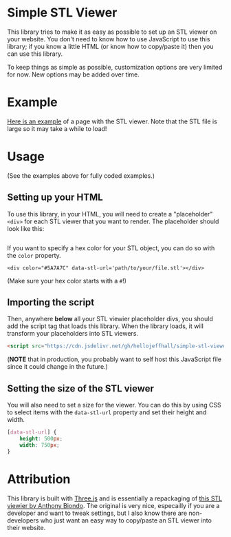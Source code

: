 # Simple STL Viewer

This library tries to make it as easy as possible to set up an STL viewer on your website. You don't need to know how to use JavaScript to use this library; if you know a little HTML (or know how to copy/paste it) then you can use this library.

To keep things as simple as possible, customization options are very limited for now. New options may be added over time.

# Example
[Here is an example]((https://musing-minsky-a534d2.netlify.app)) of a page with the STL viewer. Note that the STL file is large so it may take a while to load!

# Usage

(See the examples above for fully coded examples.)

## Setting up your HTML
To use this library, in your HTML, you will need to create a "placeholder" `<div>` for each STL viewer that you want to render. The placeholder should look like this:
```HTML

```
If you want to specify a hex color for your STL object, you can do so with the `color` property.
```
<div color="#5A7A7C" data-stl-url='path/to/your/file.stl'></div>
```
(Make sure your hex color starts with a `#`!)

## Importing the script
Then, anywhere **below** all your STL viewier placeholder divs, you should add the script tag that loads this library. When the library loads, it will transform your placeholders into STL viewers.
```HTML
<script src="https://cdn.jsdelivr.net/gh/hellojeffhall/simple-stl-viewer@main/dist/simple-stl-viewer.min.js"></script>
```
(**NOTE** that in production, you probably want to self host this JavaScript file since it could change in the future.)

## Setting the size of the STL viewer
You will also need to set a size for the viewer. You can do this by using CSS to select items with the `data-stl-url` property and set their height and width.
```CSS
[data-stl-url] {
	height: 500px;
	width: 750px;
}
```

# Attribution
This library is built with [Three.js](https://threejs.org/docs/) and is essentially a repackaging of [this STL viewier by Anthony Biondo](https://tonybox.net/posts/simple-stl-viewer/). The original is very nice, especailly if you are a developer and want to tweak settings, but I also know there are non-developers who just want an easy way to copy/paste an STL viewer into their website.